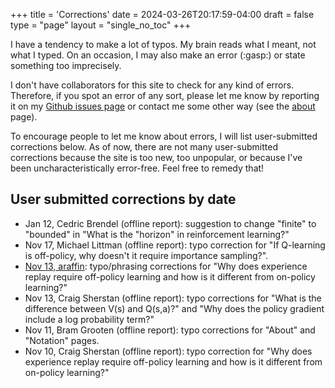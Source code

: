 +++
title = 'Corrections'
date = 2024-03-26T20:17:59-04:00
draft = false
type = "page"
layout = "single_no_toc"
+++

I have a tendency to make a lot of typos. My brain reads what I meant, not what I typed. On an occasion, I may also make an error (:gasp:) or state something too imprecisely. 

I don't have collaborators for this site to check for any kind of errors. Therefore, if you spot an error of any sort, please let me know by reporting it on my [Github issues page](https://github.com/jmacglashan/decisions_and_dragons/issues) or contact me some other way (see the [about](/about) page).

To encourage people to let me know about errors, I will list user-submitted corrections below. As of now, there are not many user-submitted corrections because the site is too new, too unpopular, or because I've been uncharacteristically error-free. Feel free to remedy that!

## User submitted corrections by date

* Jan 12, Cedric Brendel (offline report): suggestion to change "finite" to "bounded" in "What is the "horizon" in reinforcement learning?"
* Nov 17, Michael Littman (offline report): typo correction for "If Q-learning is off-policy, why doesn't it require importance sampling?".
* [Nov 13, araffin](https://github.com/jmacglashan/decisions_and_dragons/pull/2): typo/phrasing corrections for "Why does experience replay require off-policy learning and how is it different from on-policy learning?"
* Nov 13, Craig Sherstan (offline report): typo corrections for "What is the difference between V(s) and Q(s,a)?" and "Why does the policy gradient include a log probability term?"
* Nov 11, Bram Grooten (offline report): typo corrections for "About" and "Notation" pages.
* Nov 10, Craig Sherstan (offline report): typo correction for "Why does experience replay require off-policy learning and how is it different from on-policy learning?"